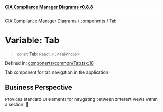 [**CIA Compliance Manager Diagrams v0.8.8**](../../README.md)

***

[CIA Compliance Manager Diagrams](../../modules.md) / [components](../README.md) / Tab

# Variable: Tab

> `const` **Tab**: `React.FC`\<`TabProps`\>

Defined in: [components/common/Tab.tsx:18](https://github.com/Hack23/cia-compliance-manager/blob/283c1f3ddf6c7084b20c21176cda3bc5166ffcb9/src/components/common/Tab.tsx#L18)

Tab component for tab navigation in the application

## Business Perspective
Provides standard UI elements for navigating between different views within a section. 📑
